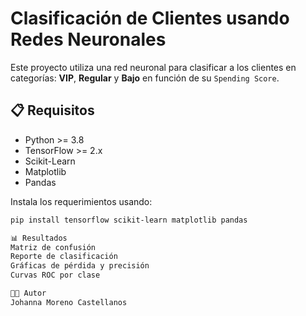 # Clasificación de Clientes usando Redes Neuronales

Este proyecto utiliza una red neuronal para clasificar a los clientes en categorías: **VIP**, **Regular** y **Bajo** en función de su `Spending Score`.

## 📋 **Requisitos**

- Python >= 3.8
- TensorFlow >= 2.x
- Scikit-Learn
- Matplotlib
- Pandas

Instala los requerimientos usando:

```bash
pip install tensorflow scikit-learn matplotlib pandas

📊 Resultados
Matriz de confusión
Reporte de clasificación
Gráficas de pérdida y precisión
Curvas ROC por clase

🧑‍💻 Autor
Johanna Moreno Castellanos
